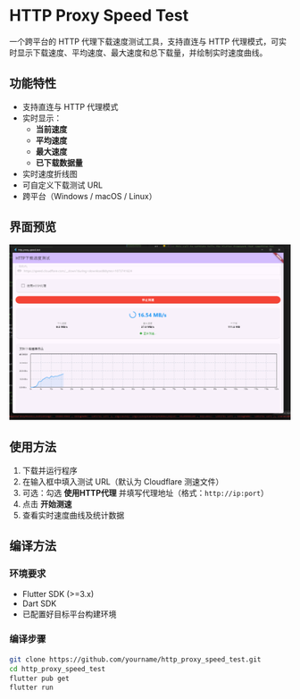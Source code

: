 # HTTP Proxy Speed Test

一个跨平台的 HTTP 代理下载速度测试工具，支持直连与 HTTP 代理模式，可实时显示下载速度、平均速度、最大速度和总下载量，并绘制实时速度曲线。

## 功能特性
- 支持直连与 HTTP 代理模式
- 实时显示：
  - **当前速度**
  - **平均速度**
  - **最大速度**
  - **已下载数据量**
- 实时速度折线图
- 可自定义下载测试 URL
- 跨平台（Windows / macOS / Linux）

## 界面预览
![screenshot](docs/screenshot.png)

## 使用方法

1. 下载并运行程序
2. 在输入框中填入测试 URL（默认为 Cloudflare 测速文件）
3. 可选：勾选 **使用HTTP代理** 并填写代理地址（格式：`http://ip:port`）
4. 点击 **开始测速**
5. 查看实时速度曲线及统计数据

## 编译方法

### 环境要求
- Flutter SDK (>=3.x)
- Dart SDK
- 已配置好目标平台构建环境

### 编译步骤
```bash
git clone https://github.com/yourname/http_proxy_speed_test.git
cd http_proxy_speed_test
flutter pub get
flutter run
